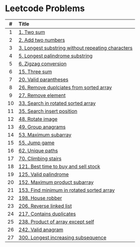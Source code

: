 # Leetcode Problems

  | # | Title |
  | :---: | :--- |
   1 | [1. Two sum](https://github.com/ashishdotme/code.ashish.me/blob/master/leetcode/001-two-sum.js) |
 2 | [2. Add two numbers](https://github.com/ashishdotme/code.ashish.me/blob/master/leetcode/002-add-two-numbers.js) |
 3 | [3. Longest substring without repeating characters](https://github.com/ashishdotme/code.ashish.me/blob/master/leetcode/003-longest-substring-without-repeating-characters.js) |
 4 | [5. Longest palindrome substring](https://github.com/ashishdotme/code.ashish.me/blob/master/leetcode/005-longest-palindrome-substring.js) |
 5 | [6. Zigzag conversion](https://github.com/ashishdotme/code.ashish.me/blob/master/leetcode/006-zigzag-conversion.js) |
 6 | [15. Three sum](https://github.com/ashishdotme/code.ashish.me/blob/master/leetcode/015-three-sum.js) |
 7 | [20. Valid parantheses](https://github.com/ashishdotme/code.ashish.me/blob/master/leetcode/020-valid-parantheses.js) |
 8 | [26. Remove duplciates from sorted array](https://github.com/ashishdotme/code.ashish.me/blob/master/leetcode/026-remove-duplciates-from-sorted-array.js) |
 9 | [27. Remove element](https://github.com/ashishdotme/code.ashish.me/blob/master/leetcode/027-remove-element.js) |
 10 | [33. Search in rotated sorted array](https://github.com/ashishdotme/code.ashish.me/blob/master/leetcode/033-search-in-rotated-sorted-array.js) |
 11 | [35. Search insert position](https://github.com/ashishdotme/code.ashish.me/blob/master/leetcode/035-search-insert-position.js) |
 12 | [48. Rotate image](https://github.com/ashishdotme/code.ashish.me/blob/master/leetcode/048-rotate-image.js) |
 13 | [49. Group anagrams](https://github.com/ashishdotme/code.ashish.me/blob/master/leetcode/049-group-anagrams.js) |
 14 | [53. Maximum subarray](https://github.com/ashishdotme/code.ashish.me/blob/master/leetcode/053-maximum-subarray.js) |
 15 | [55. Jump game](https://github.com/ashishdotme/code.ashish.me/blob/master/leetcode/055-jump-game.js) |
 16 | [62. Unique paths](https://github.com/ashishdotme/code.ashish.me/blob/master/leetcode/062-unique-paths.js) |
 17 | [70. Climbing stairs](https://github.com/ashishdotme/code.ashish.me/blob/master/leetcode/070-climbing-stairs.js) |
 18 | [121. Best time to buy and sell stock](https://github.com/ashishdotme/code.ashish.me/blob/master/leetcode/121-best-time-to-buy-and-sell-stock.js) |
 19 | [125. Valid palindrome](https://github.com/ashishdotme/code.ashish.me/blob/master/leetcode/125-valid-palindrome.js) |
 20 | [152. Maximum product subarray](https://github.com/ashishdotme/code.ashish.me/blob/master/leetcode/152-maximum-product-subarray.js) |
 21 | [153. Find minimum in rotated sorted array](https://github.com/ashishdotme/code.ashish.me/blob/master/leetcode/153-find-minimum-in-rotated-sorted-array.js) |
 22 | [198. House robber](https://github.com/ashishdotme/code.ashish.me/blob/master/leetcode/198-house-robber.js) |
 23 | [206. Reverse linked list](https://github.com/ashishdotme/code.ashish.me/blob/master/leetcode/206-reverse-linked-list.js) |
 24 | [217. Contains duplicates](https://github.com/ashishdotme/code.ashish.me/blob/master/leetcode/217-contains-duplicates.js) |
 25 | [238. Product of array except self](https://github.com/ashishdotme/code.ashish.me/blob/master/leetcode/238-product-of-array-except-self.js) |
 26 | [242. Valid anagram](https://github.com/ashishdotme/code.ashish.me/blob/master/leetcode/242-valid-anagram.js) |
 27 | [300. Longest increasing subsequence](https://github.com/ashishdotme/code.ashish.me/blob/master/leetcode/300-longest-increasing-subsequence.js) |
